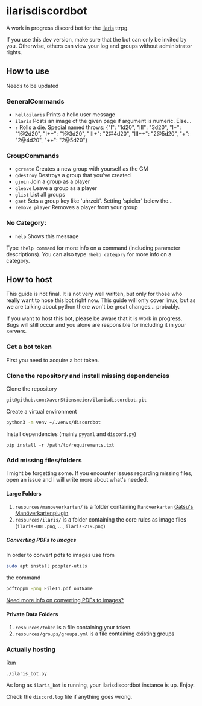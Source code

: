 # ilarisdiscordbot
A work in progress discord bot for the [ilaris](https://ilarisblog.wordpress.com/downloads/) ttrpg.

If you use this dev version, make sure that the bot can only be invited by you.
Otherwise, others can view your log and groups without administrator rights. 

## How to use
Needs to be updated

### GeneralCommands
  - `helloilaris` Prints a hello user message   
  - `ilaris`        Posts an image of the given page if argument is numeric. Else...
  - `r`             Rolls a die. Special named throws: {"I": "1d20", "III": "3d20", "I+": "1@2d20", "I++": "1@3d20", "III+": "2@4d20", "III++": "2@5d20",
                       "+": "2@4d20", "++": "2@5d20"}
### GroupCommands
  - `gcreate`       Creates a new group with yourself as the GM
  - `gdestroy`      Destroys a group that you've created
  - `gjoin`         Join a group as a player
  - `gleave`        Leave a group as a player
  - `glist`         List all groups
  - `gset`          Sets a group key like 'uhrzeit'. Setting 'spieler' below the...
  - `remove_player` Removes a player from your group 
### No Category:
  - `help`          Shows this message

Type `!help command` for more info on a command (including parameter descriptions).
You can also type `!help category` for more info on a category.

## How to host
This guide is not final. It is not very well written, but only for those who really want
to hose this bot right now. This guide will only cover linux, but as we are talking about
python there won't be great changes... probably.

If you want to host this bot, please be aware that it is work in progress.
Bugs will still occur and you alone are responsible for including it in your servers.

### Get a bot token
First you need to acquire a bot token.

### Clone the repository and install missing dependencies
Clone the repository
```sh
git@github.com:XaverStiensmeier/ilarisdiscordbot.git
```
Create a virtual environment
```sh
python3 -m venv ~/.venvs/discordbot
```
Install dependencies (mainly `pyyaml` and `discord.py`)
```
pip install -r /path/to/requirements.txt
```

### Add missing files/folders
I might be forgetting some. If you encounter issues regarding missing files,
open an issue and I will write more about what's needed.
#### Large Folders
1. `resources/manoeverkarten/` is a folder containing `Manöverkarten` [Gatsu's Manöverkartenplugin](https://dsaforum.de/viewtopic.php?p=2002977#p2002979)
2. `resources/ilaris/` is a folder containing the core rules as image files (`ilaris-001.png`, ..., `ilaris-219.png`)

##### Converting PDFs to images
In order to convert pdfs to images use from
```sh
sudo apt install poppler-utils
```
the command
```sh
pdftoppm -png FileIn.pdf outName
```
[Need more info on converting PDFs to images?](https://www.tecmint.com/convert-pdf-to-image-in-linux-commandline/)
#### Private Data Folders
1. `resources/token` is a file containing your token.
2. `resources/groups/groups.yml` is a file containing existing groups

### Actually hosting
Run
```sh
./ilaris_bot.py
```
As long as `ilaris_bot` is running, your ilarisdiscordbot instance is up. Enjoy.

Check the `discord.log` file if anything goes wrong.
